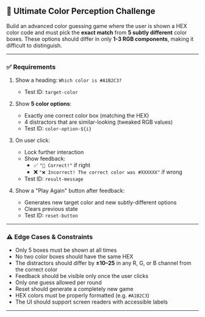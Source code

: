 ## 🧠 Ultimate Color Perception Challenge

Build an advanced color guessing game where the user is shown a HEX color code and must pick the **exact match** from **5 subtly different** color boxes. These options should differ in only **1-3 RGB components**, making it difficult to distinguish.

---

### ✅ Requirements

1. Show a heading: `Which color is #A1B2C3?`
   - Test ID: `target-color`

2. Show **5 color options**:
   - Exactly one correct color box (matching the HEX)
   - 4 distractors that are similar-looking (tweaked RGB values)
   - Test ID: `color-option-${i}`

3. On user click:
   - Lock further interaction
   - Show feedback:
     - ✅ `"🎉 Correct!"` if right
     - ❌ `"❌ Incorrect! The correct color was #XXXXXX"` if wrong
   - Test ID: `result-message`

4. Show a "Play Again" button after feedback:
   - Generates new target color and new subtly-different options
   - Clears previous state
   - Test ID: `reset-button`

---

### ⚠️ Edge Cases & Constraints

- Only 5 boxes must be shown at all times
- No two color boxes should have the same HEX
- The distractors should differ by **±10–25** in any R, G, or B channel from the correct color
- Feedback should be visible only once the user clicks
- Only one guess allowed per round
- Reset should generate a completely new game
- HEX colors must be properly formatted (e.g. `#A1B2C3`)
- The UI should support screen readers with accessible labels

---
